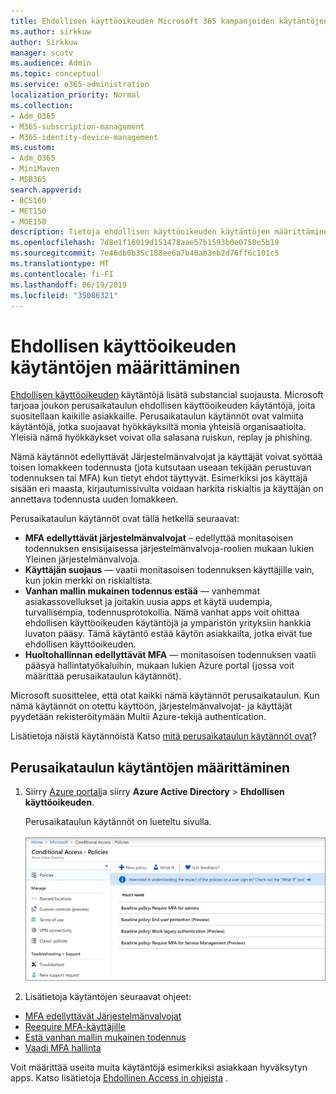 ```yaml
---
title: Ehdollisen käyttöoikeuden Microsoft 365 kampanjoiden käytäntöjen määrittäminen
ms.author: sirkkuw
author: Sirkkuw
manager: scotv
ms.audience: Admin
ms.topic: conceptual
ms.service: o365-administration
localization_priority: Normal
ms.collection:
- Adm_O365
- M365-subscription-management
- M365-identity-device-management
ms.custom:
- Adm_O365
- MiniMaven
- MSB365
search.appverid:
- BCS160
- MET150
- MOE150
description: Tietoja ehdollisen käyttöoikeuden käytäntöjen määrittäminen Microsoft 365 kampanjoita.
ms.openlocfilehash: 7d8e1f16019d151478aae57b1593b0e0758e5b19
ms.sourcegitcommit: 7e46db0b35c188ee6a7b40ab3eb2d76ff6c101c5
ms.translationtype: MT
ms.contentlocale: fi-FI
ms.lasthandoff: 06/19/2019
ms.locfileid: "35086321"
---
```

# <a name="set-up-conditional-access-policies"></a>Ehdollisen käyttöoikeuden käytäntöjen määrittäminen

[Ehdollisen käyttöoikeuden](https://docs.microsoft.com/azure/active-directory/conditional-access/overview) käytäntöjä lisätä substancial suojausta. Microsoft tarjoaa joukon perusaikataulun ehdollisen käyttöoikeuden käytäntöjä, joita suositellaan kaikille asiakkaille. Perusaikataulun käytännöt ovat valmiita käytäntöjä, jotka suojaavat hyökkäyksiltä monia yhteisiä organisaatioita. Yleisiä nämä hyökkäykset voivat olla salasana ruiskun, replay ja phishing.

Nämä käytännöt edellyttävät Järjestelmänvalvojat ja käyttäjät voivat syöttää toisen lomakkeen todennusta (jota kutsutaan useaan tekijään perustuvan todennuksen tai MFA) kun tietyt ehdot täyttyvät. Esimerkiksi jos käyttäjä sisään eri maasta, kirjautumissivulta voidaan harkita riskialtis ja käyttäjän on annettava todennusta uuden lomakkeen. 

Perusaikataulun käytännöt ovat tällä hetkellä seuraavat:
- **MFA edellyttävät järjestelmänvalvojat** – edellyttää monitasoisen todennuksen ensisijaisessa järjestelmänvalvoja-roolien mukaan lukien Yleinen järjestelmänvalvoja.
- **Käyttäjän suojaus** — vaatii monitasoisen todennuksen käyttäjille vain, kun jokin merkki on riskialtista. 
- **Vanhan mallin mukainen todennus estää** — vanhemmat asiakassovellukset ja joitakin uusia apps et käytä uudempia, turvallisempia, todennusprotokollia. Nämä vanhat apps voit ohittaa ehdollisen käyttöoikeuden käytäntöjä ja ympäristön yrityksiin hankkia luvaton pääsy. Tämä käytäntö estää käytön asiakkailta, jotka eivät tue ehdollisen käyttöoikeuden. 
- **Huoltohallinnan edellyttävät MFA** — monitasoisen todennuksen vaatii pääsyä hallintatyökaluihin, mukaan lukien Azure portal (jossa voit määrittää perusaikataulun käytännöt). 

Microsoft suosittelee, että otat kaikki nämä käytännöt perusaikataulun. Kun nämä käytännöt on otettu käyttöön, järjestelmänvalvojat- ja käyttäjät pyydetään rekisteröitymään Multii Azure-tekijä authentication.

Lisätietoja näistä käytännöistä Katso [mitä perusaikataulun käytännöt ovat](https://docs.microsoft.com/azure/active-directory/conditional-access/concept-baseline-protection)?


## <a name="set-up-baseline-policies"></a>Perusaikataulun käytäntöjen määrittäminen

1. Siirry [Azure portal](https://portal.azure.com)ja siirry **Azure Active Directory** \> **Ehdollisen käyttöoikeuden**.
    
    Perusaikataulun käytännöt on lueteltu sivulla. <br/> <br/>
    ![Ehdollisen käyttöoikeuden käytäntöjä perusaikataulun sisältävällä sivulla.](media/baslinepolicies.png)
1. Lisätietoja käytäntöjen seuraavat ohjeet:

  - [MFA edellyttävät Järjestelmänvalvojat](https://docs.microsoft.com/en-us/azure/active-directory/conditional-access/howto-baseline-protect-administrators)
- [Reequire MFA-käyttäjille](https://docs.microsoft.com/en-us/azure/active-directory/conditional-access/howto-baseline-protect-end-users)  
 - [Estä vanhan mallin mukainen todennus](https://docs.microsoft.com/en-us/azure/active-directory/conditional-access/howto-baseline-protect-legacy-auth)
  - [Vaadi MFA hallinta](https://docs.microsoft.com/azure/active-directory/conditional-access/howto-baseline-protect-azure)

Voit määrittää useita muita käytäntöjä esimerkiksi asiakkaan hyväksytyn apps. Katso lisätietoja [Ehdollinen Access in ohjeista](https://docs.microsoft.com/azure/active-directory/conditional-access/) .
